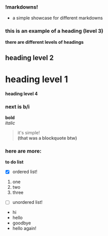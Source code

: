 ### !markdowns!
* a simple showcase for different markdowns

### this is an example of a heading (level 3)
**there are different levels of headings**
## heading level 2
# heading level 1
#### heading level 4

### next is b/i
**bold** </br>
*italic*

> it's simple! </br>
**(that was a blockquote btw)**

### here are more:
**to do list**
- [x] ordered list!
1. one
2. two
3. three
- [ ] unordered list!
- hi
- hello
- goodbye
- hello again!
